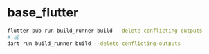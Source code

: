 # base_flutter

```bash
flutter pub run build_runner build --delete-conflicting-outputs
# 或
dart run build_runner build --delete-conflicting-outputs
```

